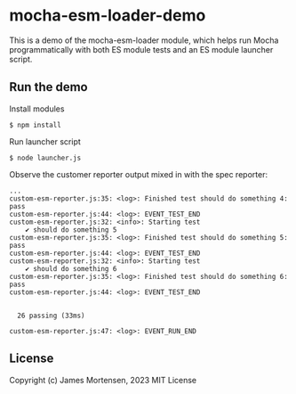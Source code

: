 # mocha-esm-loader-demo

This is a demo of the mocha-esm-loader module, which helps run Mocha programmatically with both ES module tests and an ES module launcher script.

## Run the demo

Install modules

```
$ npm install
```

Run launcher script
```
$ node launcher.js
```

Observe the customer reporter output mixed in with the spec reporter:

```
...
custom-esm-reporter.js:35: <log>: Finished test should do something 4: pass
custom-esm-reporter.js:44: <log>: EVENT_TEST_END
custom-esm-reporter.js:32: <info>: Starting test
    ✔ should do something 5
custom-esm-reporter.js:35: <log>: Finished test should do something 5: pass
custom-esm-reporter.js:44: <log>: EVENT_TEST_END
custom-esm-reporter.js:32: <info>: Starting test
    ✔ should do something 6
custom-esm-reporter.js:35: <log>: Finished test should do something 6: pass
custom-esm-reporter.js:44: <log>: EVENT_TEST_END


  26 passing (33ms)

custom-esm-reporter.js:47: <log>: EVENT_RUN_END
```

## License

Copyright (c) James Mortensen, 2023 MIT License
